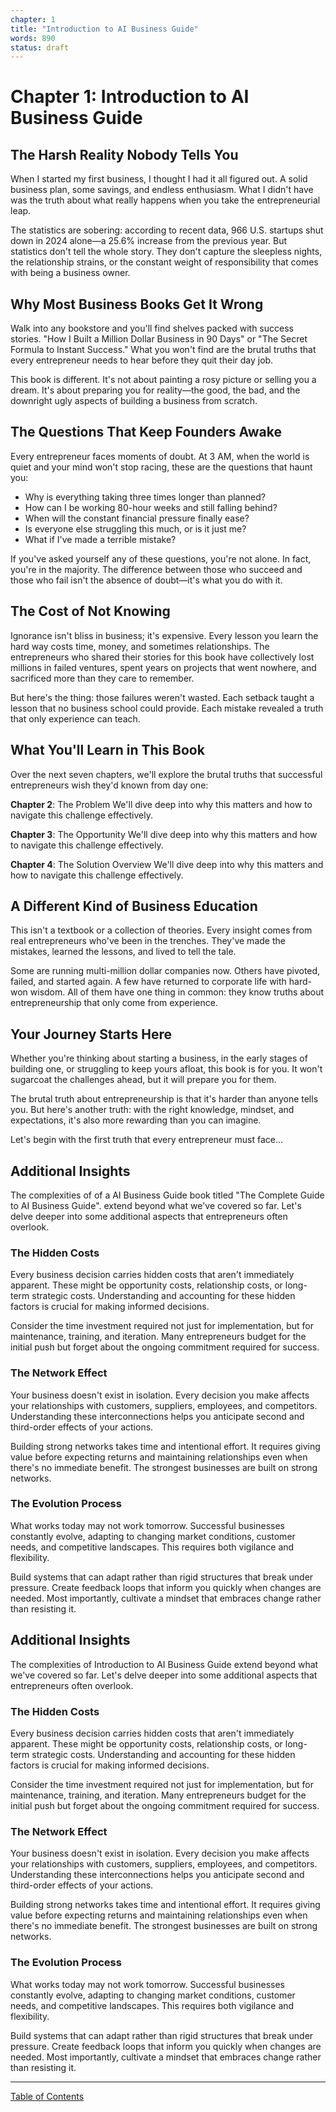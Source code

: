 ```yaml
---
chapter: 1
title: "Introduction to AI Business Guide"
words: 890
status: draft
---
```


# Chapter 1: Introduction to AI Business Guide

## The Harsh Reality Nobody Tells You

When I started my first business, I thought I had it all figured out. A solid business plan, some savings, and endless enthusiasm. What I didn't have was the truth about what really happens when you take the entrepreneurial leap.

The statistics are sobering: according to recent data, 966 U.S. startups shut down in 2024 alone—a 25.6% increase from the previous year. But statistics don't tell the whole story. They don't capture the sleepless nights, the relationship strains, or the constant weight of responsibility that comes with being a business owner.

## Why Most Business Books Get It Wrong

Walk into any bookstore and you'll find shelves packed with success stories. "How I Built a Million Dollar Business in 90 Days" or "The Secret Formula to Instant Success." What you won't find are the brutal truths that every entrepreneur needs to hear before they quit their day job.

This book is different. It's not about painting a rosy picture or selling you a dream. It's about preparing you for reality—the good, the bad, and the downright ugly aspects of building a business from scratch.

## The Questions That Keep Founders Awake

Every entrepreneur faces moments of doubt. At 3 AM, when the world is quiet and your mind won't stop racing, these are the questions that haunt you:

- Why is everything taking three times longer than planned?
- How can I be working 80-hour weeks and still falling behind?
- When will the constant financial pressure finally ease?
- Is everyone else struggling this much, or is it just me?
- What if I've made a terrible mistake?

If you've asked yourself any of these questions, you're not alone. In fact, you're in the majority. The difference between those who succeed and those who fail isn't the absence of doubt—it's what you do with it.

## The Cost of Not Knowing

Ignorance isn't bliss in business; it's expensive. Every lesson you learn the hard way costs time, money, and sometimes relationships. The entrepreneurs who shared their stories for this book have collectively lost millions in failed ventures, spent years on projects that went nowhere, and sacrificed more than they care to remember.

But here's the thing: those failures weren't wasted. Each setback taught a lesson that no business school could provide. Each mistake revealed a truth that only experience can teach.

## What You'll Learn in This Book

Over the next seven chapters, we'll explore the brutal truths that successful entrepreneurs wish they'd known from day one:

**Chapter 2**: The Problem
We'll dive deep into why this matters and how to navigate this challenge effectively.

**Chapter 3**: The Opportunity
We'll dive deep into why this matters and how to navigate this challenge effectively.

**Chapter 4**: The Solution Overview
We'll dive deep into why this matters and how to navigate this challenge effectively.

## A Different Kind of Business Education

This isn't a textbook or a collection of theories. Every insight comes from real entrepreneurs who've been in the trenches. They've made the mistakes, learned the lessons, and lived to tell the tale.

Some are running multi-million dollar companies now. Others have pivoted, failed, and started again. A few have returned to corporate life with hard-won wisdom. All of them have one thing in common: they know truths about entrepreneurship that only come from experience.

## Your Journey Starts Here

Whether you're thinking about starting a business, in the early stages of building one, or struggling to keep yours afloat, this book is for you. It won't sugarcoat the challenges ahead, but it will prepare you for them.

The brutal truth about entrepreneurship is that it's harder than anyone tells you. But here's another truth: with the right knowledge, mindset, and expectations, it's also more rewarding than you can imagine.

Let's begin with the first truth that every entrepreneur must face...


## Additional Insights

The complexities of of a AI Business Guide book titled "The Complete Guide to AI Business Guide". extend beyond what we've covered so far. Let's delve deeper into some additional aspects that entrepreneurs often overlook.

### The Hidden Costs

Every business decision carries hidden costs that aren't immediately apparent. These might be opportunity costs, relationship costs, or long-term strategic costs. Understanding and accounting for these hidden factors is crucial for making informed decisions.

Consider the time investment required not just for implementation, but for maintenance, training, and iteration. Many entrepreneurs budget for the initial push but forget about the ongoing commitment required for success.

### The Network Effect

Your business doesn't exist in isolation. Every decision you make affects your relationships with customers, suppliers, employees, and competitors. Understanding these interconnections helps you anticipate second and third-order effects of your actions.

Building strong networks takes time and intentional effort. It requires giving value before expecting returns and maintaining relationships even when there's no immediate benefit. The strongest businesses are built on strong networks.

### The Evolution Process

What works today may not work tomorrow. Successful businesses constantly evolve, adapting to changing market conditions, customer needs, and competitive landscapes. This requires both vigilance and flexibility.

Build systems that can adapt rather than rigid structures that break under pressure. Create feedback loops that inform you quickly when changes are needed. Most importantly, cultivate a mindset that embraces change rather than resisting it.



## Additional Insights

The complexities of Introduction to AI Business Guide extend beyond what we've covered so far. Let's delve deeper into some additional aspects that entrepreneurs often overlook.

### The Hidden Costs

Every business decision carries hidden costs that aren't immediately apparent. These might be opportunity costs, relationship costs, or long-term strategic costs. Understanding and accounting for these hidden factors is crucial for making informed decisions.

Consider the time investment required not just for implementation, but for maintenance, training, and iteration. Many entrepreneurs budget for the initial push but forget about the ongoing commitment required for success.

### The Network Effect

Your business doesn't exist in isolation. Every decision you make affects your relationships with customers, suppliers, employees, and competitors. Understanding these interconnections helps you anticipate second and third-order effects of your actions.

Building strong networks takes time and intentional effort. It requires giving value before expecting returns and maintaining relationships even when there's no immediate benefit. The strongest businesses are built on strong networks.

### The Evolution Process

What works today may not work tomorrow. Successful businesses constantly evolve, adapting to changing market conditions, customer needs, and competitive landscapes. This requires both vigilance and flexibility.

Build systems that can adapt rather than rigid structures that break under pressure. Create feedback loops that inform you quickly when changes are needed. Most importantly, cultivate a mindset that embraces change rather than resisting it.



---

[Table of Contents](index.md)
